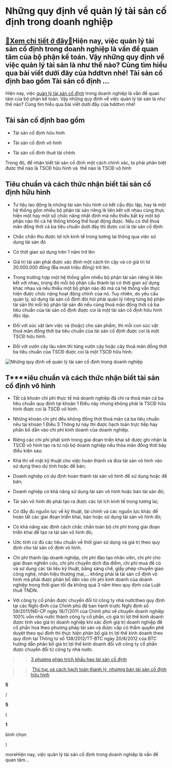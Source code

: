 Những quy định về quản lý tài sản cố định trong doanh nghiệp
============================================================

[:gift:Xem chi tiết ở đây:gift:](https://hddtvn.com/nhung-quy-dinh-ve-quan-ly-tai-san-co-dinh-trong-doanh-nghiep/)Hiện nay, việc quản lý tài sản cố định trong doanh nghiệp là vấn đề quan tâm của bộ phận kế toán. Vậy những quy định về việc quản lý tài sản là như thế nào? Cùng tìm hiểu qua bài viết dưới đây của hddtvn nhé! Tài sản cố định bao gồm Tài sản cố định …
----------------------------------------------------------------------------------------------------------------------------------------------------------------------------------------------------------------------------------------------------------

Hiện nay, việc [quản lý tài sản cố định](#) trong doanh nghiệp là vấn đề quan tâm của bộ phận kế toán. Vậy những quy định về việc quản lý tài sản là như thế nào? Cùng tìm hiểu qua bài viết dưới đây của hddtvn nhé!


**Tài sản cố định bao gồm**
---------------------------




* Tài sản cố định hữu hình

* Tài sản cố định vô hình

* Tài sản cố đinh thuê tài chính



Trong đó, để nhận biết tài sản cố định một cách chính xác, ta phải phân biệt đươc thế nào là TSCĐ hữu hình và  thế nào là TSCĐ vô hình


**Tiêu chuẩn và cách thức nhận biết tài sản cố định hữu hình**
--------------------------------------------------------------




* Tư liệu lao động là những tài sản hữu hình có kết cấu độc lập, hay là một hệ thống gồm nhiều bộ phận tài sản riêng lẻ liên kết với nhau cùng thực hiện một hay một số chức năng nhất định mà nếu thiếu bất kỳ một bộ phận nào thì cả hệ thống không thể hoạt động được. Nếu có thể thoả mãn đồng thời cả ba tiêu chuẩn dưới đây thì được coi là tài sản cố định:



+ Chắc chắn thu được lợi ích kinh tế trong tương lai thông qua việc sử dụng tài sản đó


+ Có thời gian sử dụng trên 1 năm trở lên


+ Giá trị tài sản phải được xác định một cách tin cậy và có giá trị từ 30.000.000 đồng (Ba mươi triệu đồng) trở lên.




* Trong trường hợp một hệ thống gồm nhiều bộ phận tài sản riêng lẻ liên kết với nhau, trong đó mỗi bộ phận cấu thành lại có thời gian sử dụng khác nhau và nếu thiếu một bộ phận nào đó mà cả hệ thống vẫn thực hiện được chức năng hoạt động chính của nó. Tuy nhiên, do yêu cầu quản lý, sử dụng tài sản cố định đòi hỏi phải quản lý riêng từng bộ phận tài sản thì mỗi bộ phận tài sản đó nếu cùng thoả mãn đồng thời cả ba tiêu chuẩn của tài sản cố định được coi là một tài sản cố định hữu hình độc lập.

* Đối với súc vật làm việc và (hoặc) cho sản phẩm, thì mỗi con súc vật thoả mãn đồng thời ba tiêu chuẩn của tài sản cố định được coi là một TSCĐ hữu hình.

* Đối với vườn cây lâu năm thì từng vườn cây hoặc cây thoả mãn đồng thời ba tiêu chuẩn của TSCĐ được coi là một TSCĐ hữu hình.



![Những quy định về quản lý tài sản cố định trong doanh nghiệp](https://hddtvn.com/wp-content/uploads/2021/01/2-8.jpg)


**T****iêu chuẩn và cách thức** **nhận biết tài sản cố định vô hình**
---------------------------------------------------------------------




* Tất cả khoản chi phí thực tế mà doanh nghiệp đã chi ra thoả mãn cả ba tiêu chuẩn quy định tại khoản 1 Điều này nhưng không phải là TSCĐ hữu hình được coi là TSCĐ vô hình.

* Những khoản chi phí đều không đồng thời thoả mãn cả ba tiêu chuẩn nêu tại khoản 1 Điều 3 Thông tư này thì được hạch toán trực tiếp hay phân bổ dần vào chi phí kinh doanh của doanh nghiệp.

* Riêng các chi phí phát sinh trong giai đoạn triển khai sẽ được ghi nhận là TSCĐ vô hình tạo ra từ nội bộ doanh nghiệp nếu thỏa mãn đồng thời bảy điều kiện sau:



+ Khả thi về mặt kỹ thuật cho việc hoàn thành và đưa tài sản vô hình vào sử dụng theo dự tính hoặc để bán;


+ Doanh nghiệp có dự định hoàn thành tài sản vô hình để sử dụng hoặc để bán;


+ Doanh nghiệp có khả năng sử dụng tài sản vô hình hoặc bán tài sản đó;


+ Tài sản vô hình đó phải tạo ra được các lợi ích kinh tế trong tương lai;


+ Có đầy đủ nguồn lực về kỹ thuật, tài chính và các nguồn lực khác để hoàn tất các giai đoạn triển khai, bán hoặc sử dụng tài sản vô hình đó;


+ Có khả năng xác định cách chắc chắn toàn bộ chi phí trong giai đoạn triển khai để tạo ra tài sản vô hình đó;


+ Ước tính có đủ các tiêu chuẩn về thời gian sử dụng và giá trị theo quy định cho tài sản cố định vô hình.




* Chi phí thành lập doanh nghiệp, chi phí đào tạo nhân viên, chi phí cho giai đoạn nghiên cứu, chi phí chuyển dịch địa điểm, chi phí mua để có và sử dụng các tài liệu kỹ thuật, bằng sáng chế, giấy phép chuyển giao công nghệ, nhãn hiệu thương mại,… không phải là tài sản cố định vô hình mà phải được phân bổ dần vào chi phí kinh doanh của doanh nghiệp trong thời gian tối đa không quá 3 năm theo quy định của Luật thuế TNDN.

* Với công ty cổ phần được chuyển đổi từ công ty nhà nướctheo quy định tại các Nghị định của Chính phủ đã ban hành trước Nghị định số 59/2011/NĐ-CP ngày 18/7/2011 của Chính phủ về chuyển doanh nghiệp 100% vốn nhà nước thành công ty cổ phần, có giá trị lợi thế kinh doanh được tính vào giá trị doanh nghiệp khi xác định giá trị doanh nghiệp để cổ phần hoá theo phương pháp tài sản và được cấp có thẩm quyền phê duyệt theo qui định thì thực hiện phân bổ giá trị lợi thế kinh doanh theo quy định tại Thông tư số 138/2012/TT-BTC ngày 20/8/2012 của BTC hướng dẫn phân bổ giá trị lợi thế kinh doanh đối với công ty cổ phần được chuyển đổi từ công ty nhà nước.



>> [3 phương pháp trích khấu hao tài sản cố định](#)


>> [Thủ tục và cách hạch toán thanh lý, nhượng bán tài sản cố định hữu hình](#)








































**5**  

/  

**5**  

(  

**1**  

  

 bình chọn   

)


moreHiện nay, việc quản lý tài sản cố định trong doanh nghiệp là vấn đề quan tâm…

